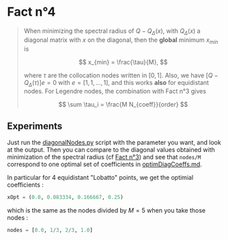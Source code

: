 # Fact n°4

> When minimizing the spectral radius of $Q-Q_{\Delta}(x)$, with $Q_{\Delta}(x)$ a diagonal matrix with $x$ on the diagonal, then the **global** minimum $x_{min}$ is 
>
> $$
> x_{min} = \frac{\tau}{M},
> $$
>
> where $\tau$ are the collocation nodes written in $[0,1]$. Also, we have $[Q-Q_{\Delta}(\tau)]e=0$ with $e=[1,1,\dots,1]$, and this works **also** for equidistant nodes.
> For Legendre nodes, the combination with Fact n°3 gives
>
> $$
> \sum \tau_i = \frac{M N_{coeff}}{order}
> $$

## Experiments

Just run the [diagonalNodes.py](../scripts/fact4/diagonalNodes.py) script with the parameter you want, and look at the output.
Then you can compare to the diagonal values obtained with minimization of the spectral radius (cf [Fact n°3](fact3.md)) and see that `nodes/M` correspond to one optimal set of coefficients in [optimDiagCoeffs.md](../scripts/fact3/optimDiagCoeffs.md).

In particular for 4 equidistant "Lobatto" points, we get the optimial coefficients :

```python
xOpt = (0.0, 0.083334, 0.166667, 0.25)
```

which is the same as the nodes divided by $M=5$ when you take those nodes :

```python
nodes = [0.0, 1/3, 2/3, 1.0]
```